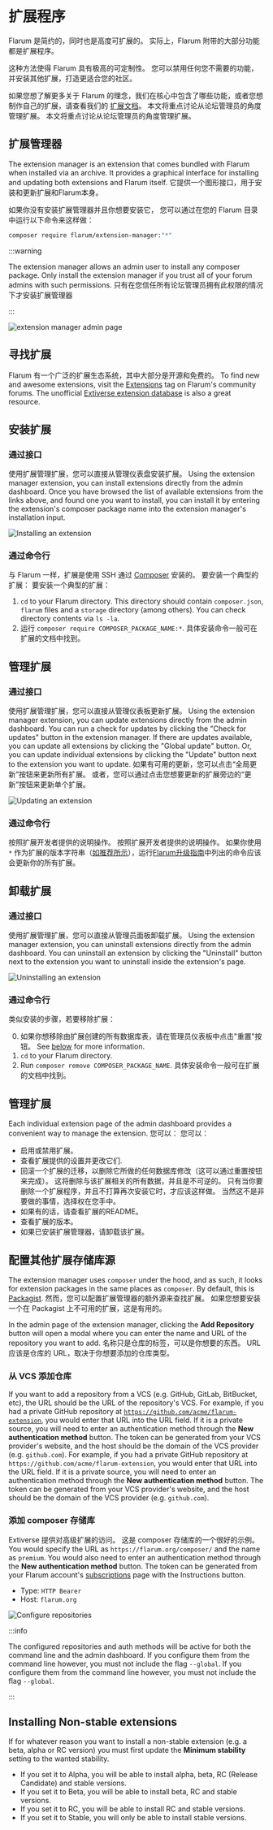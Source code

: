 # 扩展程序

Flarum 是简约的，同时也是高度可扩展的。 实际上，Flarum 附带的大部分功能都是扩展程序。

这种方法使得 Flarum 具有极高的可定制性。 您可以禁用任何您不需要的功能，并安装其他扩展，打造更适合您的社区。

如果您想了解更多关于 Flarum 的理念，我们在核心中包含了哪些功能，或者您想制作自己的扩展，请查看我们的 [扩展文档](extend/README.md)。 本文将重点讨论从论坛管理员的角度管理扩展。
本文将重点讨论从论坛管理员的角度管理扩展。

## 扩展管理器

The extension manager is an extension that comes bundled with Flarum when installed via an archive. It provides a graphical interface for installing and updating both extensions and Flarum itself. 它提供一个图形接口，用于安装和更新扩展和Flarum本身。

如果你没有安装扩展管理器并且你想要安装它， 您可以通过在您的 Flarum 目录中运行以下命令来这样做：

```bash
composer require flarum/extension-manager:"*"
```

:::warning

The extension manager allows an admin user to install any composer package. Only install the extension manager if you trust all of your forum admins with such permissions. 只有在您信任所有论坛管理员拥有此权限的情况下才安装扩展管理器

:::

![extension manager admin page](https://github.com/flarum/docs/assets/20267363/d0e1f7a5-e194-4acd-af63-7b8ddd95c26b)

## 寻找扩展

Flarum 有一个广泛的扩展生态系统，其中大部分是开源和免费的。 To find new and awesome extensions, visit the [Extensions](https://discuss.flarum.org/t/extensions) tag on Flarum's community forums. The unofficial [Extiverse extension database](https://extiverse.com/) is also a great resource.

## 安装扩展

### 通过接口

使用扩展管理扩展，您可以直接从管理仪表盘安装扩展。 Using the extension manager extension, you can install extensions directly from the admin dashboard. Once you have browsed the list of available extensions from the links above, and found one you want to install, you can install it by entering the extension's composer package name into the extension manager's installation input.

![Installing an extension](/en/img/install-extension.png)

### 通过命令行

与 Flarum 一样，扩展是使用 SSH 通过 [Composer](https://getcomposer.org) 安装的。 要安装一个典型的扩展： 要安装一个典型的扩展：

1. `cd` to your Flarum directory. This directory should contain `composer.json`, `flarum` files and a `storage` directory (among others). You can check directory contents via `ls -la`.
2. 运行 `composer require COMPOSER_PACKAGE_NAME:*`. 具体安装命令一般可在扩展的文档中找到。

## 管理扩展

### 通过接口

使用扩展管理扩展，您可以直接从管理仪表板更新扩展。 Using the extension manager extension, you can update extensions directly from the admin dashboard. You can run a check for updates by clicking the "Check for updates" button in the extension manager. If there are updates available, you can update all extensions by clicking the "Global update" button. Or, you can update individual extensions by clicking the "Update" button next to the extension you want to update. 如果有可用的更新，您可以点击“全局更新”按钮来更新所有扩展。 或者，您可以通过点击您想要更新的扩展旁边的“更新”按钮来更新单个扩展。

![Updating an extension](/en/img/update-extension.png)

### 通过命令行

按照扩展开发者提供的说明操作。 按照扩展开发者提供的说明操作。 如果你使用 `*` 作为扩展的版本字符串（[如推荐所示](composer.md)），运行[Flarum升级指南](update.md)中列出的命令应该会更新你的所有扩展。

## 卸载扩展

### 通过接口

使用扩展管理扩展，您可以直接从管理员面板卸载扩展。 Using the extension manager extension, you can uninstall extensions directly from the admin dashboard. You can uninstall an extension by clicking the "Uninstall" button next to the extension you want to uninstall inside the extension's page.

![Uninstalling an extension](/en/img/uninstall-extension.png)

### 通过命令行

类似安装的步骤，若要移除扩展：

0. 如果你想移除由扩展创建的所有数据库表，请在管理员仪表板中点击"重置"按钮。 See [below](#managing-extensions) for more information.
1. `cd` to your Flarum directory.
2. Run `composer remove COMPOSER_PACKAGE_NAME`. 具体安装命令一般可在扩展的文档中找到。

## 管理扩展

Each individual extension page of the admin dashboard provides a convenient way to manage the extension. 您可以： 您可以：

- 启用或禁用扩展。
- 查看扩展提供的设置并更改它们.
- 回滚一个扩展的迁移，以删除它所做的任何数据库修改（这可以通过重置按钮来完成）。 这将删除与该扩展相关的所有数据，并且是不可逆的。 只有当你要删除一个扩展程序，并且不打算再次安装它时，才应该这样做。 当然这不是非要做的事情，选择权在您手中。
- 如果有的话，请查看扩展的README。
- 查看扩展的版本。
- 如果已安装扩展管理器，请卸载该扩展。

## 配置其他扩展存储库源

The extension manager uses `composer` under the hood, and as such, it looks for extension packages in the same places as `composer`. By default, this is [Packagist](https://packagist.org/). 然而，您可以配置扩展管理器的额外源来查找扩展。 如果您想要安装一个在 Packagist 上不可用的扩展，这是有用的。

In the admin page of the extension manager, clicking the **Add Repository** button will open a modal where you can enter the name and URL of the repository you want to add. 名称只是仓库的标签，可以是你想要的东西。 URL应该是仓库的 URL，取决于你想要添加的仓库类型。

### 从 VCS 添加仓库

If you want to add a repository from a VCS (e.g. GitHub, GitLab, BitBucket, etc), the URL should be the URL of the repository's VCS. For example, if you had a private GitHub repository at <code>https://github.com/acme/flarum-extension</code>, you would enter that URL into the URL field. If it is a private source, you will need to enter an authentication method through the <strong x-id="1">New authentication method</strong> button. The token can be generated from your VCS provider's website, and the host should be the domain of the VCS provider (e.g. <code>github.com</code>). For example, if you had a private GitHub repository at `https://github.com/acme/flarum-extension`, you would enter that URL into the URL field. If it is a private source, you will need to enter an authentication method through the **New authentication method** button. The token can be generated from your VCS provider's website, and the host should be the domain of the VCS provider (e.g. `github.com`).

### 添加 composer 存储库

Extiverse 提供对高级扩展的访问。 这是 composer 存储库的一个很好的示例。 You would specify the URL as `https://flarum.org/composer/` and the name as `premium`. You would also need to enter an authentication method through the **New authentication method** button. The token can be generated from your Flarum account's [subscriptions](https://flarum.org/dashboard/subscriptions) page with the Instructions button.

- Type: `HTTP Bearer`
- Host: `flarum.org`

![Configure repositories](/en/img/config-repositories.png)

:::info

The configured repositories and auth methods will be active for both the command line and the admin dashboard. If you configure them from the command line however, you must not include the flag <code>--global</code>. If you configure them from the command line however, you must not include the flag `--global`.

:::

## Installing Non-stable extensions

If for whatever reason you want to install a non-stable extension (e.g. a beta, alpha or RC version) you must first update the **Minimum stability** setting to the wanted stability.

- If you set it to Alpha, you will be able to install alpha, beta, RC (Release Candidate) and stable versions.
- If you set it to Beta, you will be able to install beta, RC and stable versions.
- If you set it to RC, you will be able to install RC and stable versions.
- If you set it to Stable, you will only be able to install stable versions.
